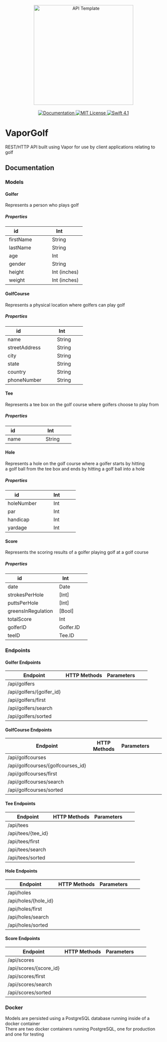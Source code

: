 <p align="center">
    <img src="https://user-images.githubusercontent.com/1342803/36623515-7293b4ec-18d3-11e8-85ab-4e2f8fb38fbd.png" width="320" alt="API Template">
    <br>
    <br>
    <a href="http://docs.vapor.codes/3.0/">
        <img src="http://img.shields.io/badge/read_the-docs-2196f3.svg" alt="Documentation">
    </a>
    <a href="LICENSE">
        <img src="http://img.shields.io/badge/license-MIT-brightgreen.svg" alt="MIT License">
    </a>
    <a href="https://swift.org">
        <img src="http://img.shields.io/badge/swift-4.1-brightgreen.svg" alt="Swift 4.1">
    </a>
</p>

# VaporGolf
REST/HTTP API built using Vapor for use by client applications relating to golf </br>

## Documentation

### Models

#### Golfer
Represents a person who plays golf </br>

##### Properties 
| id                 | Int          |
|--------------------|--------------|
| firstName          | String       |
| lastName           | String       | 
| age                | Int          |
| gender             | String       |
| height             | Int (inches) |
| weight             | Int (inches) |


#### GolfCourse
Represents a physical location where golfers can play golf </br>

##### Properties
| id                 | Int          |
|--------------------|--------------|
| name               | String       |
| streetAddress      | String       | 
| city               | String       |
| state              | String       |
| country            | String       |
| phoneNumber        | String       |

#### Tee
Represents a tee box on the golf course where golfers choose to play from </br>

##### Properties
| id                 | Int          |
|--------------------|--------------|
| name               | String       |

#### Hole
Represents a hole on the golf course where a golfer starts by hitting </br>
a golf ball from the tee box and ends by hitting a golf ball into a hole </br>

##### Properties
| id                 | Int          |
|--------------------|--------------|
| holeNumber         | Int          |
| par                | Int          | 
| handicap           | Int          |
| yardage            | Int          |

  
#### Score
Represents the scoring results of a golfer playing golf at a golf course </br>

##### Properties

| id                 | Int          |
|--------------------|--------------|
| date               | Date         |
| strokesPerHole     | [Int]        | 
| puttsPerHole       | [Int]        |
| greensInRegulation | [Bool]       |
| totalScore         | Int          |
| golferID           | Golfer.ID    |
| teeID              | Tee.ID       |
  
### Endpoints

#### Golfer Endpoints
| Endpoint                 | HTTP Methods | Parameters |   |   |
|--------------------------|--------------|------------|---|---|
| /api/golfers             |              |            |   |   |
| /api/golfers/{golfer_id} |              |            |   |   |
| /api/golfers/first       |              |            |   |   |
| /api/golfers/search      |              |            |   |   |
| /api/golfers/sorted      |              |            |   |   |

#### GolfCourse Endpoints
| Endpoint                          | HTTP Methods | Parameters |   |   |
|-----------------------------------|--------------|------------|---|---|
| /api/golfcourses                  |              |            |   |   |
| /api/golfcourses/{golfcourses_id} |              |            |   |   |
| /api/golfcourses/first            |              |            |   |   |
| /api/golfcourses/search           |              |            |   |   |
| /api/golfcourses/sorted           |              |            |   |   |

#### Tee Endpoints
| Endpoint           | HTTP Methods | Parameters |   |   |
|--------------------|--------------|------------|---|---|
| /api/tees          |              |            |   |   |
| /api/tees/{tee_id} |              |            |   |   |
| /api/tees/first    |              |            |   |   |
| /api/tees/search   |              |            |   |   |
| /api/tees/sorted   |              |            |   |   |

#### Hole Endpoints
| Endpoint             | HTTP Methods | Parameters |   |   |
|----------------------|--------------|------------|---|---|
| /api/holes           |              |            |   |   |
| /api/holes/{hole_id} |              |            |   |   |
| /api/holes/first     |              |            |   |   |
| /api/holes/search    |              |            |   |   |
| /api/holes/sorted    |              |            |   |   |

#### Score Endpoints
| Endpoint               | HTTP Methods | Parameters |   |   |
|------------------------|--------------|------------|---|---|
| /api/scores            |              |            |   |   |
| /api/scores/{score_id} |              |            |   |   |
| /api/scores/first      |              |            |   |   |
| /api/scores/search     |              |            |   |   |
| /api/scores/sorted     |              |            |   |   |

### Docker
Models are persisted using a PostgreSQL database running inside of a docker container </br>
There are two docker containers running PostgreSQL, one for production and one for testing </br>

 
